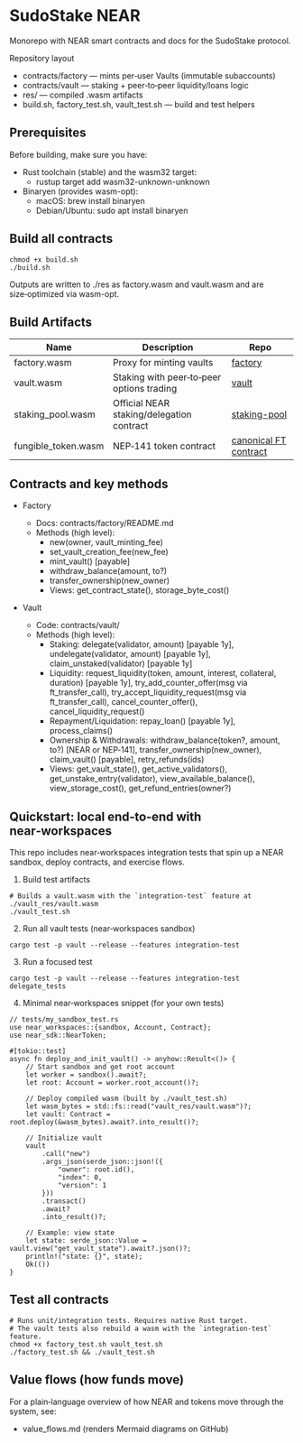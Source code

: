 # SudoStake NEAR

Monorepo with NEAR smart contracts and docs for the SudoStake protocol.

Repository layout
- contracts/factory — mints per‑user Vaults (immutable subaccounts)
- contracts/vault — staking + peer‑to‑peer liquidity/loans logic
- res/ — compiled .wasm artifacts
- build.sh, factory_test.sh, vault_test.sh — build and test helpers


## Prerequisites

Before building, make sure you have:

- Rust toolchain (stable) and the wasm32 target:
  - rustup target add wasm32-unknown-unknown
- Binaryen (provides wasm-opt):
  - macOS: brew install binaryen
  - Debian/Ubuntu: sudo apt install binaryen


## Build all contracts
```
chmod +x build.sh
./build.sh
```

Outputs are written to ./res as factory.wasm and vault.wasm and are size‑optimized via wasm-opt.


## Build Artifacts

| Name | Description | Repo |
|------|-------------|------|
| factory.wasm | Proxy for minting vaults | [factory](contracts/factory) |
| vault.wasm | Staking with peer‑to‑peer options trading | [vault](contracts/vault) |
| staking_pool.wasm | Official NEAR staking/delegation contract | [staking-pool](https://github.com/near/core-contracts/tree/master/staking-pool) |
| fungible_token.wasm | NEP‑141 token contract | [canonical FT contract](https://github.com/near-examples/FT) |


## Contracts and key methods

- Factory
  - Docs: contracts/factory/README.md
  - Methods (high level):
    - new(owner, vault_minting_fee)
    - set_vault_creation_fee(new_fee)
    - mint_vault() [payable]
    - withdraw_balance(amount, to?)
    - transfer_ownership(new_owner)
    - Views: get_contract_state(), storage_byte_cost()

- Vault
  - Code: contracts/vault/
  - Methods (high level):
    - Staking: delegate(validator, amount) [payable 1y], undelegate(validator, amount) [payable 1y], claim_unstaked(validator) [payable 1y]
    - Liquidity: request_liquidity(token, amount, interest, collateral, duration) [payable 1y], try_add_counter_offer(msg via ft_transfer_call), try_accept_liquidity_request(msg via ft_transfer_call), cancel_counter_offer(), cancel_liquidity_request()
    - Repayment/Liquidation: repay_loan() [payable 1y], process_claims()
    - Ownership & Withdrawals: withdraw_balance(token?, amount, to?) [NEAR or NEP‑141], transfer_ownership(new_owner), claim_vault() [payable], retry_refunds(ids)
    - Views: get_vault_state(), get_active_validators(), get_unstake_entry(validator), view_available_balance(), view_storage_cost(), get_refund_entries(owner?)


## Quickstart: local end‑to‑end with near‑workspaces

This repo includes near‑workspaces integration tests that spin up a NEAR sandbox, deploy contracts, and exercise flows.

1) Build test artifacts
```
# Builds a vault.wasm with the `integration-test` feature at ./vault_res/vault.wasm
./vault_test.sh
```

2) Run all vault tests (near‑workspaces sandbox)
```
cargo test -p vault --release --features integration-test
```

3) Run a focused test
```
cargo test -p vault --release --features integration-test delegate_tests
```

4) Minimal near‑workspaces snippet (for your own tests)
```
// tests/my_sandbox_test.rs
use near_workspaces::{sandbox, Account, Contract};
use near_sdk::NearToken;

#[tokio::test]
async fn deploy_and_init_vault() -> anyhow::Result<()> {
    // Start sandbox and get root account
    let worker = sandbox().await?;
    let root: Account = worker.root_account()?;

    // Deploy compiled wasm (built by ./vault_test.sh)
    let wasm_bytes = std::fs::read("vault_res/vault.wasm")?;
    let vault: Contract = root.deploy(&wasm_bytes).await?.into_result()?;

    // Initialize vault
    vault
        .call("new")
        .args_json(serde_json::json!({
            "owner": root.id(),
            "index": 0,
            "version": 1
        }))
        .transact()
        .await?
        .into_result()?;

    // Example: view state
    let state: serde_json::Value = vault.view("get_vault_state").await?.json()?;
    println!("state: {}", state);
    Ok(())
}
```


## Test all contracts
```
# Runs unit/integration tests. Requires native Rust target.
# The vault tests also rebuild a wasm with the `integration-test` feature.
chmod +x factory_test.sh vault_test.sh
./factory_test.sh && ./vault_test.sh
```


## Value flows (how funds move)

For a plain‑language overview of how NEAR and tokens move through the system, see:

- value_flows.md (renders Mermaid diagrams on GitHub)
